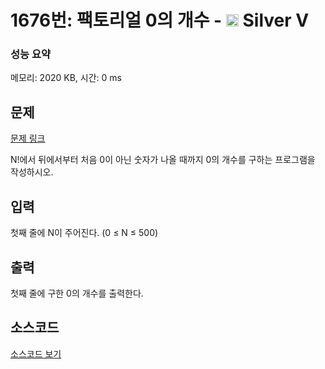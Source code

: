 # 1676번: 팩토리얼 0의 개수 - <img src="https://static.solved.ac/tier_small/6.svg" style="height:20px" /> Silver V

<!-- performance -->
### 성능 요약
메모리: 2020 KB, 시간: 0 ms
<!-- end -->

## 문제

[문제 링크](https://boj.kr/1676)

<p>N!에서 뒤에서부터 처음 0이 아닌 숫자가 나올 때까지 0의 개수를 구하는 프로그램을 작성하시오.</p>

## 입력

<p>첫째 줄에 N이 주어진다. (0 ≤ N ≤ 500)</p>

## 출력

<p>첫째 줄에 구한 0의 개수를 출력한다.</p>

## 소스코드

[소스코드 보기](팩토리얼%200의%20개수.cpp)